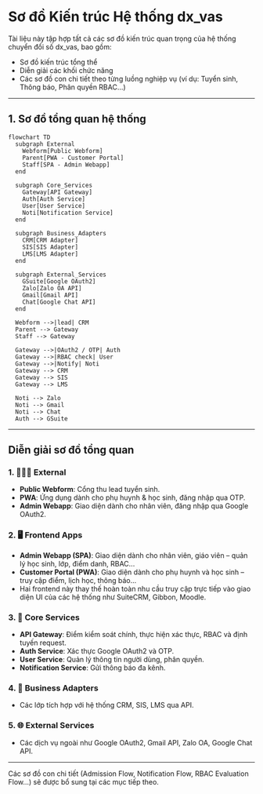 # Sơ đồ Kiến trúc Hệ thống dx\_vas

Tài liệu này tập hợp tất cả các sơ đồ kiến trúc quan trọng của hệ thống chuyển đổi số dx\_vas, bao gồm:

* Sơ đồ kiến trúc tổng thể
* Diễn giải các khối chức năng
* Các sơ đồ con chi tiết theo từng luồng nghiệp vụ (ví dụ: Tuyển sinh, Thông báo, Phân quyền RBAC...)

---

## 1. Sơ đồ tổng quan hệ thống

```mermaid
flowchart TD
  subgraph External
    Webform[Public Webform]
    Parent[PWA - Customer Portal]
    Staff[SPA - Admin Webapp]
  end

  subgraph Core_Services
    Gateway[API Gateway]
    Auth[Auth Service]
    User[User Service]
    Noti[Notification Service]
  end

  subgraph Business_Adapters
    CRM[CRM Adapter]
    SIS[SIS Adapter]
    LMS[LMS Adapter]
  end

  subgraph External_Services
    GSuite[Google OAuth2]
    Zalo[Zalo OA API]
    Gmail[Gmail API]
    Chat[Google Chat API]
  end

  Webform -->|lead| CRM
  Parent --> Gateway
  Staff --> Gateway

  Gateway -->|OAuth2 / OTP| Auth
  Gateway -->|RBAC check| User
  Gateway -->|Notify| Noti
  Gateway --> CRM
  Gateway --> SIS
  Gateway --> LMS

  Noti --> Zalo
  Noti --> Gmail
  Noti --> Chat
  Auth --> GSuite
```

---

## Diễn giải sơ đồ tổng quan

### 1. 🧑‍🤝‍🧑 External

* **Public Webform**: Cổng thu lead tuyển sinh.
* **PWA**: Ứng dụng dành cho phụ huynh & học sinh, đăng nhập qua OTP.
* **Admin Webapp**: Giao diện dành cho nhân viên, đăng nhập qua Google OAuth2.

### 2. 🖥️ Frontend Apps

* **Admin Webapp (SPA)**: Giao diện dành cho nhân viên, giáo viên – quản lý học sinh, lớp, điểm danh, RBAC...
* **Customer Portal (PWA)**: Giao diện dành cho phụ huynh và học sinh – truy cập điểm, lịch học, thông báo...
* Hai frontend này thay thế hoàn toàn nhu cầu truy cập trực tiếp vào giao diện UI của các hệ thống như SuiteCRM, Gibbon, Moodle.

### 3. 🧠 Core Services

* **API Gateway**: Điểm kiểm soát chính, thực hiện xác thực, RBAC và định tuyến request.
* **Auth Service**: Xác thực Google OAuth2 và OTP.
* **User Service**: Quản lý thông tin người dùng, phân quyền.
* **Notification Service**: Gửi thông báo đa kênh.

### 4. 🔌 Business Adapters

* Các lớp tích hợp với hệ thống CRM, SIS, LMS qua API.

### 5. 🌐 External Services

* Các dịch vụ ngoài như Google OAuth2, Gmail API, Zalo OA, Google Chat API.

---

Các sơ đồ con chi tiết (Admission Flow, Notification Flow, RBAC Evaluation Flow\...) sẽ được bổ sung tại các mục tiếp theo.
